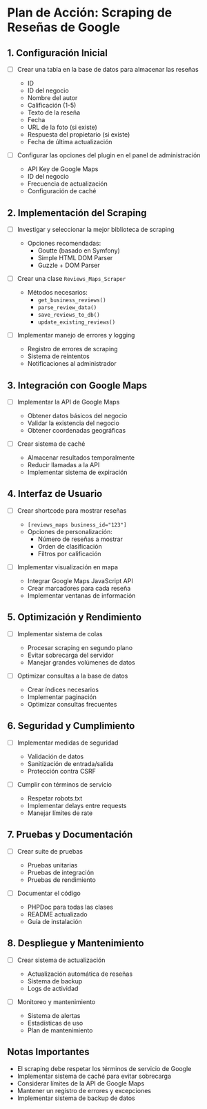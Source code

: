 # Plan de Acción: Scraping de Reseñas de Google

## 1. Configuración Inicial
- [ ] Crear una tabla en la base de datos para almacenar las reseñas
  - ID
  - ID del negocio
  - Nombre del autor
  - Calificación (1-5)
  - Texto de la reseña
  - Fecha
  - URL de la foto (si existe)
  - Respuesta del propietario (si existe)
  - Fecha de última actualización

- [ ] Configurar las opciones del plugin en el panel de administración
  - API Key de Google Maps
  - ID del negocio
  - Frecuencia de actualización
  - Configuración de caché

## 2. Implementación del Scraping
- [ ] Investigar y seleccionar la mejor biblioteca de scraping
  - Opciones recomendadas:
    - Goutte (basado en Symfony)
    - Simple HTML DOM Parser
    - Guzzle + DOM Parser

- [ ] Crear una clase `Reviews_Maps_Scraper`
  - Métodos necesarios:
    - `get_business_reviews()`
    - `parse_review_data()`
    - `save_reviews_to_db()`
    - `update_existing_reviews()`

- [ ] Implementar manejo de errores y logging
  - Registro de errores de scraping
  - Sistema de reintentos
  - Notificaciones al administrador

## 3. Integración con Google Maps
- [ ] Implementar la API de Google Maps
  - Obtener datos básicos del negocio
  - Validar la existencia del negocio
  - Obtener coordenadas geográficas

- [ ] Crear sistema de caché
  - Almacenar resultados temporalmente
  - Reducir llamadas a la API
  - Implementar sistema de expiración

## 4. Interfaz de Usuario
- [ ] Crear shortcode para mostrar reseñas
  - `[reviews_maps business_id="123"]`
  - Opciones de personalización:
    - Número de reseñas a mostrar
    - Orden de clasificación
    - Filtros por calificación

- [ ] Implementar visualización en mapa
  - Integrar Google Maps JavaScript API
  - Crear marcadores para cada reseña
  - Implementar ventanas de información

## 5. Optimización y Rendimiento
- [ ] Implementar sistema de colas
  - Procesar scraping en segundo plano
  - Evitar sobrecarga del servidor
  - Manejar grandes volúmenes de datos

- [ ] Optimizar consultas a la base de datos
  - Crear índices necesarios
  - Implementar paginación
  - Optimizar consultas frecuentes

## 6. Seguridad y Cumplimiento
- [ ] Implementar medidas de seguridad
  - Validación de datos
  - Sanitización de entrada/salida
  - Protección contra CSRF

- [ ] Cumplir con términos de servicio
  - Respetar robots.txt
  - Implementar delays entre requests
  - Manejar límites de rate

## 7. Pruebas y Documentación
- [ ] Crear suite de pruebas
  - Pruebas unitarias
  - Pruebas de integración
  - Pruebas de rendimiento

- [ ] Documentar el código
  - PHPDoc para todas las clases
  - README actualizado
  - Guía de instalación

## 8. Despliegue y Mantenimiento
- [ ] Crear sistema de actualización
  - Actualización automática de reseñas
  - Sistema de backup
  - Logs de actividad

- [ ] Monitoreo y mantenimiento
  - Sistema de alertas
  - Estadísticas de uso
  - Plan de mantenimiento

## Notas Importantes
- El scraping debe respetar los términos de servicio de Google
- Implementar sistema de caché para evitar sobrecarga
- Considerar límites de la API de Google Maps
- Mantener un registro de errores y excepciones
- Implementar sistema de backup de datos 